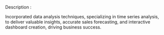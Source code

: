 Description :

Incorporated data analysis techniques, specializing in time series analysis, to deliver valuable insights, 
accurate sales forecasting, and interactive dashboard creation, driving business success.
